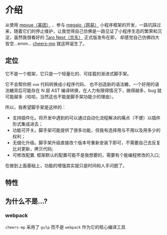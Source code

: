 # 介绍

从使用 [mpvue（美团）](https://github.com/mpvue) 、参与 [megalo（网易）](http://megalojs.org/#/) 小程序框架的开发，一路坑踩过来，随着它们的停止维护，让我觉得自己仿佛是一路见证了小程序生态的繁荣和沉淀，虽然我很看好的 [Taro Next（京东）](https://github.com/nervjs/taro) 正式版发布在即， 却感觉自己仿佛四大皆空...emm... [cheers-mp](https://github.com/bigmeow/cheers-mp) 就这样诞生了。

## 定位

它不是一个框架，它只是一个轻量化的、可挂载的渐进式脚手架。

它不会帮你把 `vue` 代码转换成小程序代码， 也不创造新的语法糖，一个好用的语法糖背后可能存在 N 层 AST 编译转换，在人力有限得情况下，做得越多，bug 就可能越多（哈哈，当然这也不能是脚手架功能少的理由）。

所以，我希望脚手架是这样的：

- 支持插件化。将开发中遇到的可以通过自动化流程解决的痛点（不便）以插件形式集成进去；
- 功能可开关。脚手架可能提供了很多功能，但我有选择用与不用以及用多少的权利；
- 无缝化升级。脚手架升级直接改个版本号重新安装下即可，不需要自己去反复比对更新，拷贝代码;
- 可修改配置. 框架默认的配置可能不是我想要的，需要有个能编程修改的入口;

在做到上面基础上，功能的增强其实就只是时间和人手问题了。

## 特性

## 为什么不是...?

### webpack

`cheers-mp` 采用了 `gulp` 而不是 `webpack` 作为它的核心编译工具
